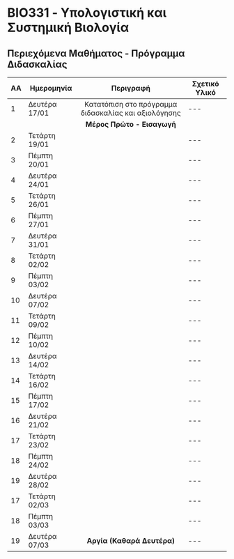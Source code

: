 # BIO331 - Υπολογιστική και Συστημική Βιολογία

## Περιεχόμενα Μαθήματος - Πρόγραμμα Διδασκαλίας

| **ΑΑ** | **Ημερομηνία** | **Περιγραφή**| **Σχετικό Υλικό**|
| --- | ---|:---:|---|
| 1 | Δευτέρα 17/01| Κατατόπιση στο πρόγραμμα διδασκαλίας και αξιολόγησης |---|
| ||**Μέρος Πρώτο - Εισαγωγή**|
| 2 | Τετάρτη 19/01|  |---|
| 3 | Πέμπτη 20/01|  |---|
| 4 | Δευτέρα 24/01| |---|
| 5 | Τετάρτη 26/01|  |---|
| 6 | Πέμπτη 27/01|  |---|
| 7 | Δευτέρα 31/01| |---|
| 8 | Τετάρτη 02/02|  |---|
| 9 | Πέμπτη 03/02|  |---|
| 10 | Δευτέρα 07/02| |---|
| 11 | Τετάρτη 09/02|  |---|
| 12 | Πέμπτη 10/02|  |---|
| 13 | Δευτέρα 14/02| |---|
| 14 | Τετάρτη 16/02|  |---|
| 15 | Πέμπτη 17/02|  |---|
| 16 | Δευτέρα 21/02| |---|
| 17 | Τετάρτη 23/02|  |---|
| 18 | Πέμπτη 24/02|  |---|
| 19 | Δευτέρα 28/02|  |---|
| 17 | Τετάρτη 02/03|  |---|
| 18 | Πέμπτη 03/03|  |---|
| 19 | Δευτέρα 07/03| **Αργία (Καθαρά Δευτέρα)**  |---|
